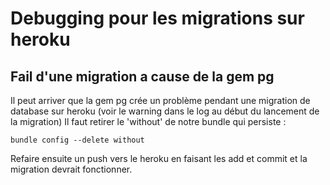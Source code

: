 # Debugging pour les migrations sur heroku

## Fail d'une migration a cause de la gem pg
Il peut arriver que la gem pg crée un problème pendant une migration de database sur heroku (voir le warning dans le log au début du lancement de la migration)
Il faut retirer le 'without' de notre bundle qui persiste :
```
bundle config --delete without
```
Refaire ensuite un push vers le heroku en faisant les add et commit et la migration devrait fonctionner.
